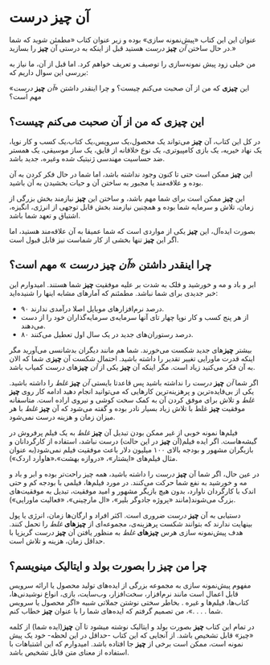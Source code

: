 # آن چیز درست

عنوان این این کتاب «پیش‌نمونه سازی» بوده و زیر عنوان کتاب «مطمئن شوید که شما در حال ساختن  _آن_ **چیز** _درست_ هستید قبل از اینکه به درستی آن **چیز** را بسازید.»

من خیلی زود پیش نمونه‌سازی را توصیف و تعریف خواهم کرد. اما قبل از آن، ما نیاز به بررسی این سوال داریم که:

این **چیزی** که من از آن صحبت می‌کنم چیست؟ و چرا اینقدر داشتن «_آن_ **چیز** _درست_» مهم است؟

## این **چیزی** که من از آن صحبت می‌کنم چیست؟

در کل این کتاب، آن **چیز** می‌تواند یک محصول،یک سرویس،یک کتاب،یک کسب و کار نوپا، یک نهاد خیریه، یک بازی کامپیوتری، یک نوع خلاقانه از قایق، یک ساز موسیقی، یک همستر ضد حساسیت مهندسی ژنیتیک شده وغیره، جدید باشد.

این **چیز** ممکن است حتی تا کنون وجود نداشته باشد، اما شما در حال فکر کردن به آن بوده و علاقه‌مند یا مجبور به ساختن آن و حیات بخشیدن به آن باشید.

این **چیز** ممکن است برای شما مهم باشد، و ساختن این **چیز** نیازمند بخش بزرگی از زمان، تلاش و سرمایه شما بوده و همچنین نیازمند بخش قابل توجهی از انرژی، انگیزه، اشتیاق و تعهد شما باشد.

بصورت ایده‌آل، این **چیز** یکی از مواردی است که شما عمیقا به آن علاقه‌مند هستید، اما اگر این **چیز** تنها بخشی از کار شماست نیز قابل قبول است.

## چرا اینقدر داشتن «_آن_ **چیز** _درست_ » مهم است؟

ابر و باد و مه و خورشید و فلک به شدت بر علیه موفقیت **چیز** شما هستند. امیدوارم این خبر جدیدی برای شما نباشد. مطمئنم که آمارهای مشابه اینها را شنیده‌اید:

- ۹۰ درصد نرم‌افزارهای موبایل اصلا درآمدی ندارند.
- از هر پنج کسب و کار نوپا چهار تای آنها سرمایه‌ی سرمایه‌گذاران خود را از دست می‌دهند.
- ۸۰ درصد رستوران‌های جدید در یک سال اول تعطیل می‌کنند.

بیشتر **چیز**های جدید شکست می‌خورند. شما هم مانند دیگران بدشانسی می‌آورید مگر اینکه قدرت ماورایی تغییر تقدیر را داشته باشید. احتمال شکست آن **چیز**ی شما که الان به آن فکر می‌کنید زیاد است. مگر اینکه آن **چیز** یکی از _آن_ **چیز**های _درست_ کمیاب باشد.

اگر شما  _آن_ **چیز** _درست_ را نداشته باشید پس قاعدتا بایستی   _آن_ **چیز** _غلط_ را داشته باشید. یکی از بی‌فایده‌ترین و پرهزینه‌ترین کارهایی که می‌توانید انجام دهید ادامه کار روی **چیز** _غلط_ و تلاش برای موفق کردن آن به کمک سخت کوشی و نیروی اراده است. متاسفانه موفقیت **چیز** غلط با تلاش زیاد بسیار نادر بوده و گفته می‌شود که آن **چیز** _غلط_ با هر میزان زمان و هزینه درست نمی‌شود.

فیلم‌ها نمونه خوبی از غیر ممکن بودن تبدیل آن **چیز** _غلط_ به یک فیلم پرفروش در گیشه‌هاست. اگر ایده فیلم(آن **چیز** در این حالت) درست نباشد، استفاده از کارگردانان و بازیگران مشهور و بودجه بالای ۱۰۰ میلیون دلار باعث موفقیت فیلم نمی‌شود(به عنوان مثال فیلم‌های «ایشتار»، «دروازه بهشت»،«هاوارد اردک»).

در عین حال، اگر شما آن **چیز** _درست_ را داشته باشید، همه چیز راحت‌تر بوده و ابر و باد و مه و خورشید به نفع شما حرکت می‌کنند. در مورد فیلم‌ها، فیلمی با بودجه کم و حتی اندک با کارگردان ناوارد، بدون هیچ بازیگر مشهور و امید موفقیت، تبدیل به موفقیت‌های بزرگ می‌شوند(مانند «پروژه جادوگر بلیر»، «ال مارچینی»، «فعالیت ماورایی»).


دستیابی به آن **چیز** _درست_ ضروری است. اکثر افراد و ارگان‌ها زمان، انرژی یا پول بینهایت ندارند که بتوانند شکست پرهزینه‌ی، مجموعه‌ای از **چیزهای** _غلط_ را تحمل کنند. هدف پیش‌نمونه سازی هرس  **چیزهای** _غلط_ به منظور یافتن آن **چیز** _درست_ گریزپا با حداقل زمان، هزینه و تلاش است.

## چرا من **چیز** را بصورت بولد و ایتالیک مینویسم؟

مفهوم پیش‌نمونه سازی به مجموعه بزرگی از ایده‌های تولید محصول یا ارائه سرویس قابل اعمال است مانند نرم‌افزار، سخت‌افزار، وب‌سایت، بازی، انواع نوشیدنی‌ها، کتاب‌ها، فیلم‌ها و غیره . بخاطر سختی نوشتن جملاتی شبیه «اگر محصول یا سرویس شما . . . .»، من تصمیم گرفتم که ایده‌های شما را با عنوان **چیز** خطاب کنم.

در تمام این کتاب **چیز** بصورت بولد و ایتالیک نوشته میشود تا آن **چیز**(ایده شما) از کلمه «چیز» قابل تشخیص باشد. از آنجایی که این کتاب -حداقل در این لحظه- خود یک پیش نمونه است، ممکن است برخی از **چیز** جا افتاده باشد. امیدوارم که این اشتباهات با استفاده از معنای متن قابل تشخیص باشد. 
